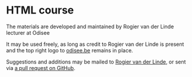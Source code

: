 # HTML course

The materials are developed and maintained by Rogier van der Linde lecturer at Odisee

It may be used freely, as long as credit to Rogier van der Linde is present and the top right logo to [odisee.be](https://www.odisee.be/) remains in place.

Suggestions and additions may be mailed to [Rogier van der Linde](mailto:rogier.vanderlinde@odisee.be), or sent via [a pull request on GitHub](https://github.com/rogiervdl/HTML-course).
